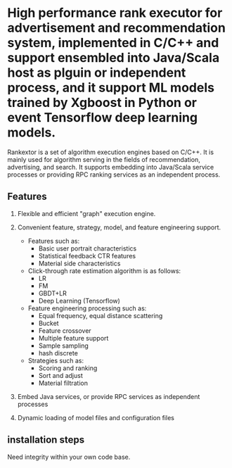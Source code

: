 # High performance rank executor for advertisement and recommendation system, implemented in C/C++ and support ensembled into Java/Scala host as plguin or independent process, and it support ML models trained by Xgboost in Python or event Tensorflow deep learning models.

Rankextor is a set of algorithm execution engines based on C/C++. It is mainly used for algorithm serving in the fields of recommendation, advertising, and search. It supports embedding into Java/Scala service processes or providing RPC ranking services as an independent process.

## Features
1. Flexible and efficient "graph" execution engine.

2. Convenient feature, strategy, model, and feature engineering support.
    - Features such as:
        - Basic user portrait characteristics
        - Statistical feedback CTR features
        - Material side characteristics
    - Click-through rate estimation algorithm is as follows:
        - LR
        - FM
        - GBDT+LR
        - Deep Learning (Tensorflow)
    - Feature engineering processing such as:
        - Equal frequency, equal distance scattering
        - Bucket
        - Feature crossover
        - Multiple feature support
        - Sample sampling
        - hash discrete
    - Strategies such as:
        - Scoring and ranking
        - Sort and adjust
        - Material filtration

3. Embed Java services, or provide RPC services as independent processes

4. Dynamic loading of model files and configuration files

## installation steps

Need integrity within your own code base.

